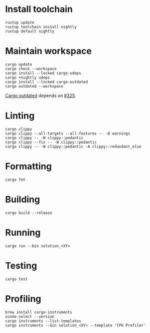 # Install toolchain

```shell
rustup update
rustup toolchain install nightly
rustup default nightly
```

# Maintain workspace

```shell
cargo update
cargo check --workspace
cargo install --locked cargo-udeps
cargo +nightly udeps
cargo install --locked cargo-outdated
cargo outdated --workspace
```

[Cargo outdated](https://crates.io/crates/cargo-outdated) depends on [#325](https://github.com/kbknapp/cargo-outdated/issues/325).

# Linting

```shell
cargo clippy
cargo clippy --all-targets --all-features -- -D warnings
cargo clippy -- -W clippy::pedantic
cargo clippy --fix -- -W clippy::pedantic
cargo clippy -- -W clippy::pedantic -A clippy::redundant_else
```

# Formatting

```shell
cargo fmt
```

# Building 

```shell
cargo build --release
```

# Running

```shell
cargo run --bin solution_<XY>
```

# Testing

```shell
cargo test
```

# Profiling

```shell
brew install cargo-instruments
xcode-select --version
cargo instruments --list-templates
cargo instruments --bin solution_<XY> --template 'CPU Profiler'
```
